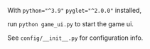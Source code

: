 

With `python="^3.9"` `pyglet="^2.0.0"` installed, 

run `python game_ui.py` to start the game ui. 

See `config/__init__.py` for configuration info.
